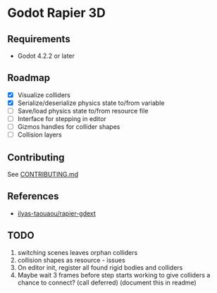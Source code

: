 # Godot Rapier 3D

## Requirements

- Godot 4.2.2 or later

## Roadmap

- [x] Visualize colliders
- [x] Serialize/deserialize physics state to/from variable
- [ ] Save/load physics state to/from resource file
- [ ] Interface for stepping in editor
- [ ] Gizmos handles for collider shapes
- [ ] Collision layers

## Contributing

See [CONTRIBUTING.md]()

## References

- [ilyas-taouaou/rapier-gdext](https://github.com/ilyas-taouaou/rapier-gdext)

## TODO

1. switching scenes leaves orphan colliders
1. collision shapes as resource - issues
1. On editor init, register all found rigid bodies and colliders
1. Maybe wait 3 frames before step starts working to give colliders a chance to connect? (call deferred) (document this in readme)
